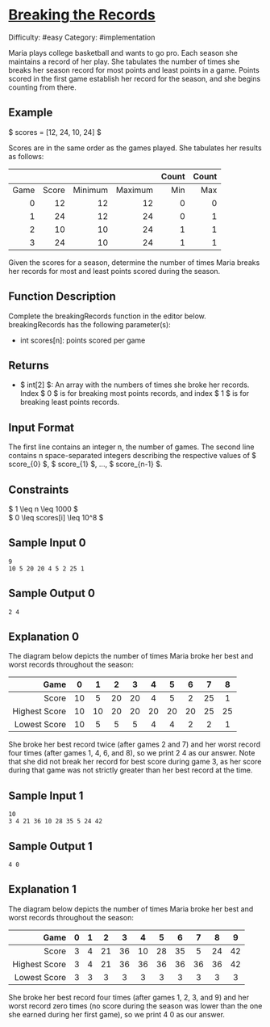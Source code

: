 # [Breaking the Records](https://www.hackerrank.com/challenges/breaking-best-and-worst-records)

Difficulty: #easy
Category: #implementation

Maria plays college basketball and wants to go pro. Each season she
maintains a record of her play. She tabulates the number of times she breaks
her season record for most points and least points in a game. Points scored
in the first game establish her record for the season, and she begins
counting from there.

## Example

$ scores = [12, 24, 10, 24] $

Scores are in the same order as the games played. She tabulates her results
as follows:

|      |       |         |         | Count | Count |
|-----:|------:|--------:|--------:|------:|------:|
| Game | Score | Minimum | Maximum |   Min |   Max |
|    0 |    12 |      12 |      12 |     0 |     0 |
|    1 |    24 |      12 |      24 |     0 |     1 |
|    2 |    10 |      10 |      24 |     1 |     1 |
|    3 |    24 |      10 |      24 |     1 |     1 |

Given the scores for a season, determine the number of times Maria breaks
her records for most and least points scored during the season.

## Function Description

Complete the breakingRecords function in the editor below.
breakingRecords has the following parameter(s):

- int scores[n]: points scored per game

## Returns

- $ int[2] $: An array with the numbers of times she broke her records. Index
$ 0 $ is for breaking most points records, and index $ 1 $ is for breaking
least points records.

## Input Format

The first line contains an integer n, the number of games.
The second line contains n space-separated integers describing the
respective values of $ score_{0} $, $ score_{1} $, ..., $ score_{n-1} $.

## Constraints

$ 1 \leq n \leq 1000 $ \
$ 0 \leq scores[i] \leq 10^8 $

## Sample Input 0

```text
9
10 5 20 20 4 5 2 25 1
```

## Sample Output 0

```text
2 4
```

## Explanation 0

The diagram below depicts the number of times Maria broke her best and
worst records throughout the season:

|          Game |  0 |  1 |  2 |  3 |  4 |  5 |  6 |  7 |  8 |
|--------------:|:--:|:--:|:--:|:--:|:--:|:--:|:--:|:--:|:--:|
|         Score | 10 |  5 | 20 | 20 |  4 |  5 |  2 | 25 |  1 |
| Highest Score | 10 | 10 | 20 | 20 | 20 | 20 | 20 | 25 | 25 |
|  Lowest Score | 10 |  5 |  5 |  5 |  4 |  4 |  2 |  2 |  1 |

She broke her best record twice (after games 2 and 7) and her worst record
four times (after games 1, 4, 6, and 8), so we print 2 4 as our answer.
Note that she did not break her record for best score during game 3, as her
score during that game was not strictly greater than her best record at the
time.

## Sample Input 1

```text
10
3 4 21 36 10 28 35 5 24 42
```

## Sample Output 1

```text
4 0
```

## Explanation 1

The diagram below depicts the number of times Maria broke her best and worst
records throughout the season:

|          Game | 0 | 1 |  2 |  3 |  4 |  5 |  6 |  7 |  8 |  9 |
|--------------:|:-:|:-:|:--:|:--:|:--:|:--:|:--:|:--:|:--:|:--:|
|         Score | 3 | 4 | 21 | 36 | 10 | 28 | 35 |  5 | 24 | 42 |
| Highest Score | 3 | 4 | 21 | 36 | 36 | 36 | 36 | 36 | 36 | 42 |
|  Lowest Score | 3 | 3 |  3 |  3 |  3 |  3 |  3 |  3 |  3 |  3 |

She broke her best record four times (after games 1, 2, 3, and 9) and her
worst record zero times (no score during the season was lower than the one
she earned during her first game), so we print 4 0 as our answer.
